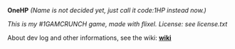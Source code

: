 **OneHP** 
*(Name is not decided yet, just call it code:1HP instead now.)*

*This is my #1GAMCRUNCH game, made with flixel.*
*License: see license.txt*

About dev log and other informations, see the wiki: 
**[wiki](wiki/Home)**
